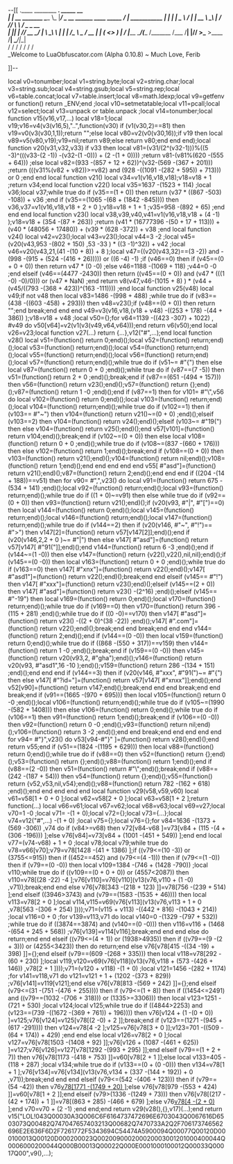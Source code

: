 --[[
 .____                  ________ ___.    _____                           __                
 |    |    __ _______   \_____  \\_ |___/ ____\_ __  ______ ____ _____ _/  |_  ___________ 
 |    |   |  |  \__  \   /   |   \| __ \   __\  |  \/  ___// ___\\__  \\   __\/  _ \_  __ \
 |    |___|  |  // __ \_/    |    \ \_\ \  | |  |  /\___ \\  \___ / __ \|  | (  <_> )  | \/
 |_______ \____/(____  /\_______  /___  /__| |____//____  >\___  >____  /__|  \____/|__|   
         \/          \/         \/    \/                \/     \/     \/                   
          \_Welcome to LuaObfuscator.com   (Alpha 0.10.8) ~  Much Love, Ferib 

]]--

local v0=tonumber;local v1=string.byte;local v2=string.char;local v3=string.sub;local v4=string.gsub;local v5=string.rep;local v6=table.concat;local v7=table.insert;local v8=math.ldexp;local v9=getfenv or function() return _ENV;end ;local v10=setmetatable;local v11=pcall;local v12=select;local v13=unpack or table.unpack ;local v14=tonumber;local function v15(v16,v17,...) local v18=1;local v19;v16=v4(v3(v16,5),"..",function(v30) if (v1(v30,2)==81) then v19=v0(v3(v30,1,1));return "";else local v80=v2(v0(v30,16));if v19 then local v89=v5(v80,v19);v19=nil;return v89;else return v80;end end end);local function v20(v31,v32,v33) if v33 then local v81=(v31/(2^(v32-1)))%((5 -3)^(((v33-(2 -1)) -(v32-(1 -0))) + (2 -(1 + 0)))) ;return v81-(v81%(620 -(555 + 64))) ;else local v82=(933 -(857 + 12 + 62))^(v32-(569 -(367 + 201))) ;return (((v31%(v82 + v82))>=v82) and (928 -((1091 -(282 + 595)) + 713))) or 0 ;end end local function v21() local v34=v1(v16,v18,v18);v18=v18 + 1 ;return v34;end local function v22() local v35=1637 -(1523 + 114) ;local v36;local v37;while true do if (v35==(1 + 0)) then return (v37 * ((867 -503) -108)) + v36 ;end if (v35==(1065 -(68 + (1842 -845)))) then v36,v37=v1(v16,v18,v18 + 2 + 0 );v18=v18 + 1 + 1 ;v35=958 -(892 + 65) ;end end end local function v23() local v38,v39,v40,v41=v1(v16,v18,v18 + (4 -1) );v18=v18 + (354 -(87 + 263)) ;return (v41 * (16777396 -(50 + 17 + 113))) + (v40 * (48056 + 17480)) + (v39 * (628 -372)) + v38 ;end local function v24() local v42=v23();local v43=v23();local v44=3 -2 ;local v45=(v20(v43,953 -(802 + 150) ,53 -33 ) * ((3 -1)^32)) + v42 ;local v46=v20(v43,21,(41 -(10 + 8)) + 8 );local v47=((v20(v43,32)==(3 -2)) and  -(998 -(915 + (524 -(416 + 26))))) or ((6 -4) -1) ;if (v46==0) then if (v45==(0 + 0 + 0)) then return v47 * (0 -0) ;else v46=1188 -(1069 + 118) ;v44=0 -0 ;end elseif (v46==(4477 -2430)) then return ((v45==(0 + 0)) and (v47 * (((1 -0) -0)/0))) or (v47 * NaN) ;end return v8(v47,v46-(1015 + 8) ) * (v44 + (v45/((793 -(368 + 423))^(163 -111)))) ;end local function v25(v48) local v49;if  not v48 then local v83=1486 -(998 + 488) ;while true do if (v83==(438 -((603 -458) + 293))) then v48=v23();if (v48==(0 + 0)) then return "";end break;end end end v49=v3(v16,v18,(v18 + v48) -((253 + 178) -(44 + 386)) );v18=v18 + v48 ;local v50={};for v64=1139 -((423 -307) + 1022) , #v49 do v50[v64]=v2(v1(v3(v49,v64,v64)));end return v6(v50);end local v26=v23;local function v27(...) return {...},v12("#",...);end local function v28() local v51=(function() return 0;end)();local v52=(function() return;end)();local v53=(function() return;end)();local v54=(function() return;end)();local v55=(function() return;end)();local v56=(function() return;end)();local v57=(function() return;end)();while true do if (v51~= #"{") then else local v87=(function() return 0 + 0 ;end)();while true do if (v87==(7 -5)) then v51=(function() return 2 + 0 ;end)();break;end if (v87==(651 -(494 + 157))) then v56=(function() return v23();end)();v57=(function() return {};end)();v87=(function() return 1 -0 ;end)();end if (v87==1) then for v101= #"\\",v56 do local v102=(function() return 0;end)();local v103=(function() return;end)();local v104=(function() return;end)();while true do if (v102==1) then if (v103== #"~") then v104=(function() return v21()~=(0 + 0) ;end)();elseif (v103==2) then v104=(function() return v24();end)();elseif (v103~= #"19(") then else v104=(function() return v25();end)();end v57[v101]=(function() return v104;end)();break;end if (v102~=(0 + 0)) then else local v108=(function() return 0 + 0 ;end)();while true do if (v108~=(837 -(660 + 176))) then else v102=(function() return 1;end)();break;end if (v108==(0 + 0)) then v103=(function() return v21();end)();v104=(function() return nil;end)();v108=(function() return 1;end)();end end end end end v55[ #"asd"]=(function() return v21();end)();v87=(function() return 2;end)();end end end if ((204 -(14 + 188))==v51) then for v90= #",",v23() do local v91=(function() return 675 -(534 + 141) ;end)();local v92=(function() return;end)();local v93=(function() return;end)();while true do if ((1 + 0)~=v91) then else while true do if (v92==(0 + 0)) then v93=(function() return v21();end)();if (v20(v93, #"|", #"[")==0) then local v144=(function() return 0;end)();local v145=(function() return;end)();local v146=(function() return;end)();local v147=(function() return;end)();while true do if (v144==2) then if (v20(v146, #"~", #"!")== #">") then v147[2]=(function() return v57[v147[2]];end)();end if (v20(v146,2,2 + 0 )~= #"|") then else v147[ #"asd"]=(function() return v57[v147[ #"91("]];end)();end v144=(function() return 6 -3 ;end)();end if (v144~=(1 -0)) then else v147=(function() return {v22(),v22(),nil,nil};end)();if (v145==(0 -0)) then local v163=(function() return 0 + 0 ;end)();while true do if (v163==0) then v147[ #"xnx"]=(function() return v22();end)();v147[ #"asd1"]=(function() return v22();end)();break;end end elseif (v145== #"!") then v147[ #"xxx"]=(function() return v23();end)();elseif (v145==(2 + 0)) then v147[ #"asd"]=(function() return v23() -(2^16) ;end)();elseif (v145== #"-19") then local v169=(function() return 0;end)();local v170=(function() return;end)();while true do if (v169==0) then v170=(function() return 396 -(115 + 281) ;end)();while true do if ((0 -0)==v170) then v147[ #"asd"]=(function() return v23() -((2 + 0)^(38 -22)) ;end)();v147[ #".com"]=(function() return v22();end)();break;end end break;end end end v144=(function() return 2;end)();end if (v144==(0 -0)) then local v159=(function() return 0;end)();while true do if ((868 -(550 + 317))==v159) then v144=(function() return 1 -0 ;end)();break;end if (v159==(0 -0)) then v145=(function() return v20(v93,2, #"gha");end)();v146=(function() return v20(v93, #"asd1",16 -10 );end)();v159=(function() return 286 -(134 + 151) ;end)();end end end if (v144==3) then if (v20(v146, #"xxx", #"91(")~= #"{") then else v147[ #"?id="]=(function() return v57[v147[ #"xnxx"]];end)();end v52[v90]=(function() return v147;end)();break;end end end break;end end break;end if (v91==(1665 -(970 + 695))) then local v105=(function() return 0 -0 ;end)();local v106=(function() return;end)();while true do if (v105~=(1990 -(582 + 1408))) then else v106=(function() return 0;end)();while true do if (v106==1) then v91=(function() return 1;end)();break;end if (v106==(0 -0)) then v92=(function() return 0 -0 ;end)();v93=(function() return nil;end)();v106=(function() return 3 -2 ;end)();end end break;end end end end end for v94= #"}",v23() do v53[v94-#"}" ]=(function() return v28();end)();end return v55;end if (v51==(1824 -(1195 + 629))) then local v88=(function() return 0;end)();while true do if (v88==0) then v52=(function() return {};end)();v53=(function() return {};end)();v88=(function() return 1;end)();end if (v88==(2 -0)) then v51=(function() return  #"\\";end)();break;end if (v88==(242 -(187 + 54))) then v54=(function() return {};end)();v55=(function() return {v52,v53,nil,v54};end)();v88=(function() return 782 -(162 + 618) ;end)();end end end end end local function v29(v58,v59,v60) local v61=v58[1 + 0 + 0 ];local v62=v58[2 + 0 ];local v63=v58[1 + 2 ];return function(...) local v66=v61;local v67=v62;local v68=v63;local v69=v27;local v70=1 -0 ;local v71= -(1 + 0);local v72={};local v73={...};local v74=v12("#",...) -(1 + 0) ;local v75={};local v76={};for v84=1636 -(1373 + (569 -306)) ,v74 do if (v84>=v68) then v72[v84-v68 ]=v73[v84 + (115 -(4 + (306 -196))) ];else v76[v84]=v73[v84 + (1001 -(451 + 549)) ];end end local v77=(v74-v68) + 1 + 0 ;local v78;local v79;while true do v78=v66[v70];v79=v78[1428 -(41 + 1386) ];if ((v79<=(10 -3)) or (3755<=915)) then if ((452==452) and (v79<=(4 -1))) then if (v79<=(1 -0)) then if (v79==(0 -0)) then local v109=1384 -(746 + (1428 -790)) ;local v110;while true do if ((v109==(0 + 0 + 0)) or (4557<2087)) then v110=v78[(28 -22) -4 ];v76[v110]=v76[v110](v13(v76,v110 + (1 -0) ,v71));break;end end else v76[v78[343 -(218 + 123) ]]=v78[756 -(239 + 514) ];end elseif ((3946>3743) and (v79==(1583 -(1535 + 46)))) then local v113=v78[2 + 0 ];local v114,v115=v69(v76[v113](v13(v76,v113 + 1 + 0 ,v78[563 -(306 + 254) ])));v71=(v115 + v113) -((442 + 816) -(1043 + 214)) ;local v116=0 + 0 ;for v139=v113,v71 do local v140=0 -(1329 -(797 + 532)) ;while true do if ((3874==3874) and (v140==(0 -0))) then v116=v116 + (1468 -(654 + 245 + 568)) ;v76[v139]=v114[v116];break;end end end else do return;end end elseif ((v79<=(4 + 1)) or (1938>4935)) then if ((v79==(9 -(2 + 3))) or (4255<3423)) then do return;end else v76[v78[415 -((34 -19) + 398) ]]={};end elseif (v79==(609 -(268 + 335))) then local v118=v78[292 -(60 + 230) ];local v119,v120=v69(v76[v118](v13(v76,v118 + (573 -(426 + 146)) ,v78[2 + 1 ])));v71=(v120 + v118) -(1 + 0) ;local v121=1456 -(282 + 1174) ;for v141=v118,v71 do v121=v121 + 1 + (1202 -(373 + 829)) ;v76[v141]=v119[v121];end else v76[v78[813 -(569 + 242) ]]={};end elseif (v79<=(31 -(751 -(476 + 255)))) then if (v79<=(1 + 8)) then if ((1454<=2491) and ((v79==(1032 -(706 + 318))) or (1335>=3306))) then local v123=1251 -(721 + 530) ;local v124;local v125;while true do if ((4844>2253) and (v123==(739 -((1672 -(369 + 761)) + 196)))) then v76[v124 + (1 -(0 + 0)) ]=v125;v76[v124]=v125[v78[(2 -0) + 2 ]];break;end if (v123==(1271 -(945 + (617 -291)))) then v124=v78[4 -2 ];v125=v76[v78[3 + 0 ]];v123=701 -((509 -(64 + 174)) + 429) ;end end else local v126=v78[2 + 0 ];local v127=v76[v78[1503 -(1408 + 92) ]];v76[v126 + (1087 -(461 + 625)) ]=v127;v76[v126]=v127[v78[1292 -(993 + 295) ]];end elseif (v79==(1 + 2 + 7)) then v76[v78[1173 -(418 + 753) ]]=v60[v78[2 + 1 ]];else local v133=405 -(118 + 287) ;local v134;while true do if (v133==(0 + (0 -0))) then v134=v78[1 + 1 ];v76[v134]=v76[v134](v13(v76,v134 + (337 -(144 + 192)) + 0 ,v71));break;end end end elseif (v79<=(542 -(406 + 123))) then if (v79==(54 -42)) then v76[v78[1771 -(1749 + 20) ]]();else v76[v78[979 -(553 + 424) ]]=v60[v78[1 + 2 ]];end elseif (v79>(1336 -(1249 + 73))) then v76[v78[(217 -(42 + 174)) + 1 ]]=v78[(863 + 285) -(466 + 679) ];else v76[v78[4 -(2 + 0) ]]();end v70=v70 + (2 -1) ;end end;end return v29(v28(),{},v17)(...);end return v15("LOL!043Q00030A3Q006C6F6164737472696E6703043Q0067616D6503073Q00482Q747047657403213Q00682Q7470733A2Q2F706173746562696E2E636F6D2F7261772F5343694C54474A5900094Q00077Q00120D000100013Q00120D000200023Q002009000200020003001201000400044Q0006000200044Q000B00013Q00022Q000E0001000100012Q00033Q00017Q00",v9(),...);
